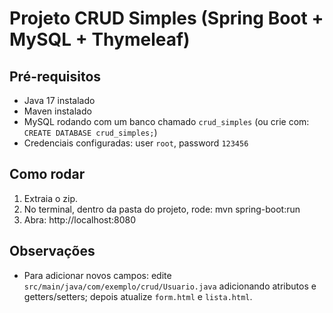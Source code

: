 # Projeto CRUD Simples (Spring Boot + MySQL + Thymeleaf)

## Pré-requisitos
- Java 17 instalado
- Maven instalado
- MySQL rodando com um banco chamado `crud_simples`
  (ou crie com: `CREATE DATABASE crud_simples;`)
- Credenciais configuradas: user `root`, password `123456`

## Como rodar
1. Extraia o zip.
2. No terminal, dentro da pasta do projeto, rode:
   mvn spring-boot:run
3. Abra: http://localhost:8080

## Observações
- Para adicionar novos campos: edite `src/main/java/com/exemplo/crud/Usuario.java`
  adicionando atributos e getters/setters; depois atualize `form.html` e `lista.html`.

